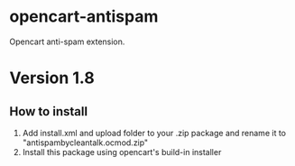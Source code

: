# opencart-antispam
Opencart anti-spam extension.
# Version 1.8

## How to install

1) Add install.xml and upload folder to your .zip package and rename it to "antispambycleantalk.ocmod.zip"
2) Install this package using opencart's build-in installer